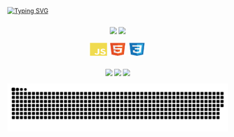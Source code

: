 [![Typing SVG](https://readme-typing-svg.herokuapp.com/?color=E6E6FA&size=35&center=true&vCenter=true&width=1000&lines=HELLO,+MY+NAME+is+Débora+Martins;I'm+21+years+old;I'm+from+Brazil;I+am+a+programming+student;Be+Welcome!+:%29)](https://git.io/typing-svg)

##

<div align="center"> 

<picture>
<source 
  height="180em" srcset="https://github-readme-stats.vercel.app/api?username=deboracfmartins&show_icons=true&theme=dark&include_all_commits=true&count_private=true"
  media="(prefers-color-scheme: dark)"
/>
<source
  srcset="https://github-readme-stats.vercel.app/api?username=deboracfmartins&show_icons=true&include_all_commits=true&count_private=true"
  media="(prefers-color-scheme: light), (prefers-color-scheme: no-preference)"
/>
<img src="https://github-readme-stats.vercel.app/api?username=deboracfmartins&show_icons=true&include_all_commits=true&count_private=true" />
</picture>

<picture>
<source 
  height="180em" srcset="https://github-readme-stats.vercel.app/api/top-langs/?username=deboracfmartins&show_icons=true&theme=dark&layout=compact&langs_count=7"
  media="(prefers-color-scheme: dark)"
/>
<source
  srcset="https://github-readme-stats.vercel.app/api/top-langs/?username=deboracfmartins&show_icons=true&layout=compact&langs_count=7"
  media="(prefers-color-scheme: light), (prefers-color-scheme: no-preference)"
/>
<img src="https://github-readme-stats.vercel.app/api/top-langs/?username=deboracfmartins&show_icons=true&layout=compact&langs_count=7" />
</picture>

<div style="display: inline_block"><br>
  <img align="center" alt="Js" height="30" width="40" src="https://raw.githubusercontent.com/devicons/devicon/master/icons/javascript/javascript-plain.svg">
  <img align="center" alt="HTML" height="30" width="40" src="https://raw.githubusercontent.com/devicons/devicon/master/icons/html5/html5-original.svg">
  <img align="center" alt="CSS" height="30" width="40" src="https://raw.githubusercontent.com/devicons/devicon/master/icons/css3/css3-original.svg">
</div>

##

<div>
  <a href="https://www.instagram.com/zdcfm/" target="_blank"><img src="https://img.shields.io/badge/-Instagram-%23E4405F?style=for-the-badge&logo=instagram&logoColor=white" target="_blank"></a>
  <a href = "mailto:deboracfmartins@hotmail.com"><img src="https://img.shields.io/badge/Microsoft_Outlook-0078D4?style=for-the-badge&logo=microsoft-outlook&logoColor=white"></a>
  <a href="https://www.linkedin.com/in/deboracfmartins/" target="_blank"><img src="https://img.shields.io/badge/-LinkedIn-%230077B5?style=for-the-badge&logo=linkedin&logoColor=white" target="_blank"></a> 
</div>

![Snake animation](https://github.com/deboracfmartins/deboracfmartins/blob/output/github-contribution-grid-snake.svg)
